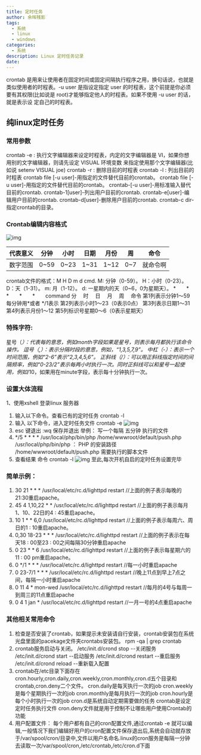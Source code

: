 ```yaml
---
title: 定时任务
author: 余晖残影
tags: 
  - 系统
  - linux
  - windows
categories: 
  - 系统
description: Linux 定时任务记录
date: 
---
```



​crontab 是用来让使用者在固定时间或固定间隔执行程序之用，换句话说，也就是类似使用者的时程表。-u user 是指设定指定 user 的时程表，这个前提是你必须要有其权限(比如说是 root)才能够指定他人的时程表。如果不使用 -u user 的话，就是表示设 定自己的时程表。

## 纯linux定时任务

### 常用参数

​crontab -e : 执行文字编辑器来设定时程表，内定的文字编辑器是 VI，如果你想用别的文字编辑器，则请先设定 VISUAL 环境变数 来指定使用那个文字编辑器(比如说 setenv VISUAL joe)
crontab -r : 删除目前的时程表
crontab -l : 列出目前的时程表
crontab file [-u user]-用指定的文件替代目前的crontab。
crontab file [-u user]-用指定的文件替代目前的crontab。
crontab-[-u user]-用标准输入替代目前的crontab.
crontab-1[user]-列出用户目前的crontab.
crontab-e[user]-编辑用户目前的crontab.
crontab-d[user]-删除用户目前的crontab.
crontab-c dir- 指定crontab的目录。

### Crontab编辑内容格式

![img](http://note.youdao.com/yws/res/335/OFFICE9A2C49ED2B1B4AC6B9286CE505AE9FBD)

| 代表意义 | 分钟 | 小时 | 日期 | 月份 | 周   | 命令     |
| -------- | ---- | ---- | ---- | ---- | ---- | -------- |
| 数字范围 | 0~59 | 0~23 | 1~31 | 1~12 | 0~7  | 就命令啊 |

crontab文件的格式：M H D m d cmd.
M: 分钟（0-59）。
H：小时（0-23）。
D：天（1-31）。
m: 月（1-12）。
d: 一星期内的天（0~6，0为星期天）。
*　　*　　*　　*　　*　　command
分　 时　 日　 月 　周　 命令
第1列表示分钟1～59 每分钟用*或者 */1表示
第2列表示小时1～23（0表示0点）
第3列表示日期1～31
第4列表示月份1～12
第5列标识号星期0～6（0表示星期天）

### 特殊字符:

星号（*）：代表每的意思，例如month字段如果是星号，则表示每月都执行该命令操作。
逗号（,）：表示分隔时段的意思，例如，“1,3,5,7,9”。
中杠（-）：表示一个时间范围，例如“2-6”表示“2,3,4,5,6”。
正斜线（/）：可以用正斜线指定时间的间隔频率，例如“0-23/2”表示每两小时执行一次。同时正斜线可以和星号一起使用，例如*/10，如果用在minute字段，表示每十分钟执行一次。

###  设置大体流程

1、使用xshell 登录linux 服务器
1. 输入以下命令。查看已有的定时任务
crontab -l
1.  输入 以下命令，进入定时任务文件
crontab -e
![img](http://note.youdao.com/yws/res/336/OFFICE3A884FD6E34941478B3D5B44148BF00E)
1. esc 键退出 :wq 保存并退出
举例： 写一个每隔 五分钟 执行的文件
1. */5 * * * * /usr/local/php/bin/php  /home/wwwroot/default/push.php
/usr/local/php/bin/php ： PHP 的安装路径
/home/wwwroot/default/push.php 需要执行的脚本文件
1. 查看结果 命令
crontab -l
![img](http://note.youdao.com/yws/res/337/OFFICE81C2BB2509944CD28D1796456082B618)
至此,每次开机自启的定时任务设置完毕

### 简单示例：

1. 30 21 * * * /usr/local/etc/rc.d/lighttpd restart   //上面的例子表示每晚的21:30重启apache。
2.  45 4 1,10,22 * * /usr/local/etc/rc.d/lighttpd restart //上面的例子表示每月1、10、22日的4 : 45重启apache。
3. 10 1 * * 6,0 /usr/local/etc/rc.d/lighttpd restart  //上面的例子表示每周六、周日的1 : 10重启apache。
4. 0,30 18-23 * * * /usr/local/etc/rc.d/lighttpd restart  //上面的例子表示在每天18 : 00至23 : 00之间每隔30分钟重启apache
5. 0 23 * * 6 /usr/local/etc/rc.d/lighttpd restart  //上面的例子表示每星期六的11 : 00 pm重启apache。
6. 0 */1 * * * /usr/local/etc/rc.d/lighttpd restart  //每一小时重启apache 
7. 0 23-7/1 * * * /usr/local/etc/rc.d/lighttpd restart  //晚上11点到早上7点之间，每隔一小时重启apache 
8. 0 11 4 * mon-wed /usr/local/etc/rc.d/lighttpd restart //每月的4号与每周一到周三的11点重启apache 
9. 0 4 1 jan * /usr/local/etc/rc.d/lighttpd restart  //一月一号的4点重启apache 

### 其他相关常用命令

1. 检查是否安装了crontab，如果提示未安装请自行安装，crontab安装包在系统光盘里面的pacekage文件夹crontabs安装包。
rpm -qa | grep crontab
2. crontab服务启动与关闭。
/etc/init.d/crond stop      --关闭服务
/etc/init.d/crond start      --启动服务
/etc/init.d/crond restart    --重启服务
/etc/init.d/crond reload    --重新载入配置
3. crontab在/etc目录下面存在cron.hourly,cron.daily,cron.weekly,cron.monthly,cron.d五个目录和crontab,cron.deny二个文件。
cron.daily是每天执行一次的job
cron.weekly是每个星期执行一次的job
cron.monthly是每月执行一次的job
cron.hourly是每个小时执行一次的job
cron.d是系统自动定期需要做的任务
crontab是设定定时任务执行文件
cron.deny文件就是用于控制不让哪些用户使用Crontab的功能
4. 用户配置文件：
每个用户都有自己的cron配置文件,通过crontab -e 就可以编辑,一般情况下我们编辑好用户的cron配置文件保存退出后,系统会自动就存放于/var/spool/cron/目录中,文件以用户名命名.linux的cron服务是每隔一分钟去读取一次/var/spool/cron,/etc/crontab,/etc/cron.d下面
